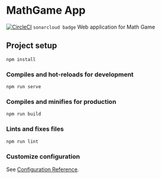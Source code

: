 # MathGame App
[![CircleCI](https://circleci.com/gh/Niek125/MathGame-app.svg?style=svg)](https://circleci.com/gh/Niek125/MathGame-app)
```sonarcloud badge```
Web application for Math Game

## Project setup
```
npm install
```

### Compiles and hot-reloads for development
```
npm run serve
```

### Compiles and minifies for production
```
npm run build
```

### Lints and fixes files
```
npm run lint
```

### Customize configuration
See [Configuration Reference](https://cli.vuejs.org/config/).
